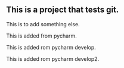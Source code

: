 ## This is a project that tests git. 

This is to add something else. 

This is added from pycharm. 

This is added rom pycharm develop.

This is added rom pycharm develop2.